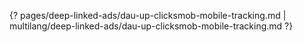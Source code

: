 {? pages/deep-linked-ads/dau-up-clicksmob-mobile-tracking.md | multilang/deep-linked-ads/dau-up-clicksmob-mobile-tracking.md ?}
